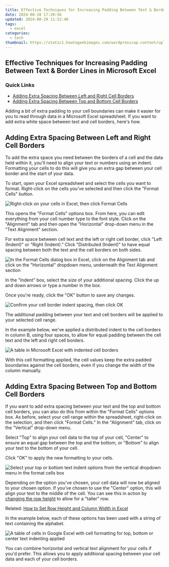 ```yaml
---
title: Effective Techniques for Increasing Padding Between Text & Border Lines in Microsoft Excel
date: 2024-08-28 17:20:56
updated: 2024-08-29 11:52:40
tags:
  - excel
categories:
  - tech
thumbnail: https://static1.howtogeekimages.com/wordpress/wp-content/uploads/2019/07/stock-lede-microsoft-office_excel.png
---
```


## Effective Techniques for Increasing Padding Between Text & Border Lines in Microsoft Excel

### Quick Links

* [Adding Extra Spacing Between Left and Right Cell Borders](https://screen-mirroring-recording.techidaily.com/new-2024-approved-nocturnal-notes-expert-advice-on-low-light-photos/)
* [Adding Extra Spacing Between Top and Bottom Cell Borders](https://remote-screen-capture.techidaily.com/2024-approved-smooth-setup-seamless-screenshots-on-dell-devices/)

 Adding a bit of extra padding to your cell boundaries can make it easier for you to read through data in a Microsoft Excel spreadsheet. If you want to add extra white space between text and cell borders, here's how.

##  Adding Extra Spacing Between Left and Right Cell Borders

 To add the extra space you need between the borders of a cell and the data held within it, you'll need to align your text or numbers using an indent. Formatting your cells to do this will give you an extra gap between your cell border and the start of your data.

 To start, open your Excel spreadsheet and select the cells you want to format. Right-click on the cells you've selected and then click the "Format Cells" button.

![Right-click on your cells in Excel, then click Format Cells](https://static1.howtogeekimages.com/wordpress/wp-content/uploads/2019/11/Excel-Format-Cells-Menu.png) 

 This opens the "Format Cells" options box. From here, you can edit everything from your cell number type to the font style. Click on the "Alignment" tab and then open the "Horizontal" drop-down menu in the "Text Alignment" section.

 For extra space between cell text and the left or right cell border, click "Left (Indent)" or "Right (Indent)." Click "Distributed (Indent)" to have equal spacing between both the text and the cell borders on both sides.

![In the Format Cells dialog box in Excel, click on the Alignment tab and click on the "Horizontal" dropdown menu, underneath the Text Alignment section](https://static1.howtogeekimages.com/wordpress/wp-content/uploads/2019/11/Excel-Cell-Border-Indent-Options.png) 

 In the "Indent" box, select the size of your additional spacing. Click the up and down arrows or type a number in the box.

 Once you're ready, click the "OK" button to save any changes.

![Confirm your cell border indent spacing, then click OK](https://static1.howtogeekimages.com/wordpress/wp-content/uploads/2019/11/Excel-Apply-Cell-Indent.png) 

 The additional padding between your text and cell borders will be applied to your selected cell range.

 In the example below, we've applied a distributed indent to the cell borders in column B, using four spaces, to allow for equal padding between the cell text and the left and right cell borders.

![A table in Microsoft Excel with indented cell borders](https://static1.howtogeekimages.com/wordpress/wp-content/uploads/2019/11/Excel-Indented-Border-Cells.png) 

 With this cell formatting applied, the cell values keep the extra padded boundaries against the cell borders, even if you change the width of the column manually.

##  Adding Extra Spacing Between Top and Bottom Cell Borders

 If you want to add extra spacing between your text and the top and bottom cell borders, you can also do this from within the "Format Cells" options box. As before, select your cell range within the spreadsheet, right-click on the selection, and then click "Format Cells." In the "Alignment" tab, click on the "Vertical" drop-down menu.

 Select "Top" to align your cell data to the top of your cell, "Center" to ensure an equal gap between the top and the bottom, or "Bottom" to align your text to the bottom of your cell.

 Click "OK" to apply the new formatting to your cells.

![Select your top or bottom text indent options from the vertical dropdown menu in the format cells box](https://static1.howtogeekimages.com/wordpress/wp-content/uploads/2019/11/Excel-Vertical-Indent-Edit.png) 

 Depending on the option you've chosen, your cell data will now be aligned to your chosen option. If you've chosen to use the "Center" option, this will align your text to the middle of the cell. You can see this in action by [changing the row height](https://easy-unlock-android.techidaily.com/in-2024-unlock-your-realme-11-5g-phone-with-ease-the-3-best-lock-screen-removal-tools-by-drfone-android/) to allow for a "taller" row.

Related: [How to Set Row Height and Column Width in Excel](https://easy-unlock-android.techidaily.com/in-2024-unlock-your-realme-11-5g-phone-with-ease-the-3-best-lock-screen-removal-tools-by-drfone-android/) 

 In the example below, each of these options has been used with a string of text containing the alphabet.

![A table of cells in Google Excel with cell formatting for top, bottom or center text indenting applied](https://static1.howtogeekimages.com/wordpress/wp-content/uploads/2019/11/Excel-Top-Bottom-Indented-Cells.png) 

 You can combine horizontal and vertical text alignment for your cells if you'd prefer. This allows you to apply additional spacing between your cell data and each of your cell borders.

<ins class="adsbygoogle"
     style="display:block"
     data-ad-format="autorelaxed"
     data-ad-client="ca-pub-7571918770474297"
     data-ad-slot="1223367746"></ins>



<ins class="adsbygoogle"
     style="display:block"
     data-ad-client="ca-pub-7571918770474297"
     data-ad-slot="8358498916"
     data-ad-format="auto"
     data-full-width-responsive="true"></ins>
